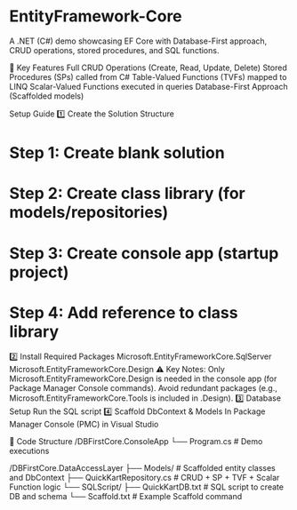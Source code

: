 # EntityFramework-Core
A .NET (C#) demo showcasing EF Core with Database-First approach, CRUD operations, stored procedures, and SQL functions.

🌟 Key Features
 Full CRUD Operations (Create, Read, Update, Delete)
 Stored Procedures (SPs) called from C#
 Table-Valued Functions (TVFs) mapped to LINQ
 Scalar-Valued Functions executed in queries
 Database-First Approach (Scaffolded models)

Setup Guide
1️⃣ Create the Solution Structure
  # Step 1: Create blank solution 
  # Step 2: Create class library (for models/repositories)
  # Step 3: Create console app (startup project)
  # Step 4: Add reference to class library
2️⃣ Install Required Packages
  Microsoft.EntityFrameworkCore.SqlServer
  Microsoft.EntityFrameworkCore.Design
  ⚠️ Key Notes:
  Only Microsoft.EntityFrameworkCore.Design is needed in the console app (for Package Manager Console commands).
  Avoid redundant packages (e.g., Microsoft.EntityFrameworkCore.Tools is included in .Design).
3️⃣ Database Setup
  Run the SQL script 
4️⃣ Scaffold DbContext & Models
  In Package Manager Console (PMC) in Visual Studio

📂 Code Structure
/DBFirstCore.ConsoleApp
  └── Program.cs                   # Demo executions

/DBFirstCore.DataAccessLayer
  ├── Models/                      # Scaffolded entity classes and DbContext
  ├── QuickKartRepository.cs       # CRUD + SP + TVF + Scalar Function logic
  └── SQLScript/
       ├── QuickKartDB.txt         # SQL script to create DB and schema
       └── Scaffold.txt            # Example Scaffold command

 
